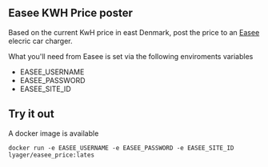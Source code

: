 ## Easee KWH Price poster

Based on the current KwH price in east Denmark, post the price to an [Easee](https://easee.com/) elecric car charger.

What you'll need from Easee is set via the following enviroments variables

- EASEE_USERNAME
- EASEE_PASSWORD
- EASEE_SITE_ID

## Try it out

A docker image is available

    docker run -e EASEE_USERNAME -e EASEE_PASSWORD -e EASEE_SITE_ID lyager/easee_price:lates
